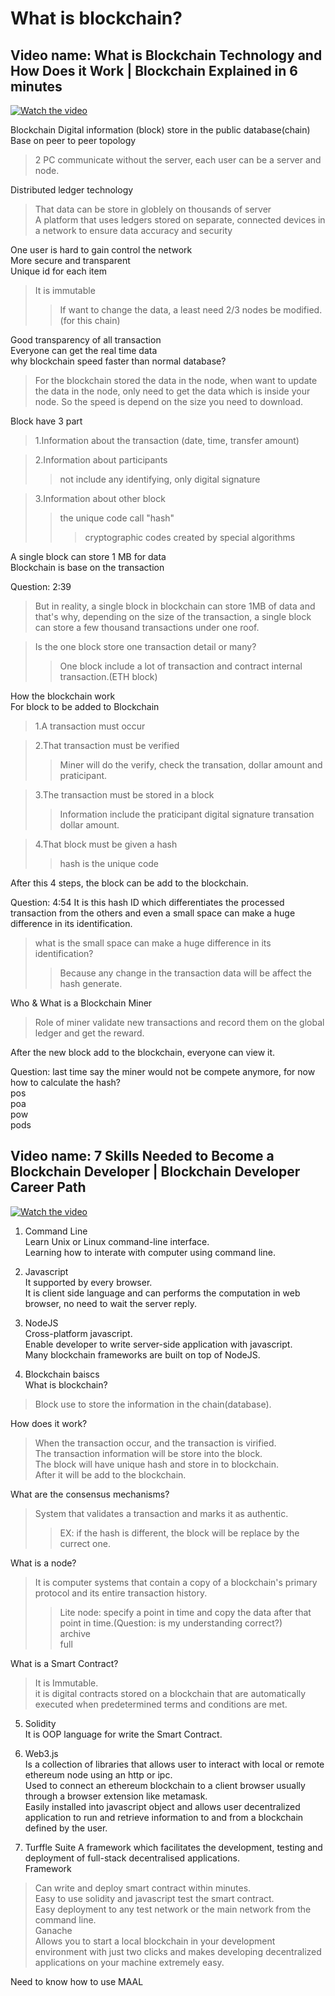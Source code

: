 # What is blockchain?




## Video name: What is Blockchain Technology and How Does it Work | Blockchain Explained in 6 minutes   
[![Watch the video](https://img.youtube.com/vi/KA_wOqYc1zo/maxresdefault.jpg)](https://www.youtube.com/embed/KA_wOqYc1zo)



Blockchain
Digital information (block) store in the public database(chain)  
Base on peer to peer topology  
> 2 PC communicate without the server, each user can be a server and node.

Distributed ledger technology  
> That data can be store in globlely on thousands of server  
> A platform that uses ledgers stored on separate, connected devices in a network to ensure data accuracy and security   

One user is hard to gain control the network  
More secure and transparent  
Unique id for each item  
> It is immutable  
>> If want to change the data, a least need 2/3 nodes be modified. (for this chain)  

Good transparency of all transaction  
Everyone can get the real time data  
why blockchain speed faster than normal database?   
> For the blockchain stored the data in the node, when want to update the data in the node, only need to get the data which is inside your node. So the speed is depend on the size you need to download.  


Block have 3 part
>1.Information about the transaction (date, time, transfer amount)  

>2.Information about participants  
>>not include any identifying, only digital signature  

>3.Information about other block  
>>the unique code call "hash"  
>>>cryptographic codes created by special algorithms  

A single block can store 1 MB for data  
Blockchain is base on the transaction  


Question: 2:39
>But in reality, a single block in blockchain can store 1MB of data and that's why, depending on the size of the transaction, a single block can store a few thousand transactions under one roof.  

>Is the one block store one transaction detail or many?
>>One block include a lot of transaction and contract internal transaction.(ETH block)


How the blockchain work  
For block to be added to Blockchain  
>1.A transaction must occur  

>2.That transaction must be verified   
>>Miner will do the verify, check the transation, dollar amount and praticipant.  

>3.The transaction must be stored in a block  
>>Information include the praticipant digital signature transation dollar amount.  

>4.That block must be given a hash  
>>hash is the unique code  

After this 4 steps, the block can be add to the blockchain.  


Question: 4:54
It is this hash ID which differentiates the processed transaction from the others and even a small space can make a huge difference in its identification.  
>what is the small space can make a huge difference in its identification?   
>>Because any change in the transaction data will be affect the hash generate.           

Who & What is a Blockchain Miner  
>Role of miner validate new transactions and record them on the global ledger and get the reward.  

After the new block add to the blockchain, everyone can view it.  

Question: last time say the miner would not be compete anymore, for now how to calculate the hash?  
pos  
poa  
pow  
pods  

    


## Video name: 7 Skills Needed to Become a Blockchain Developer | Blockchain Developer Career Path  
[![Watch the video](https://img.youtube.com/vi/v=x9l3y0cdpuU/maxresdefault.jpg)](https://www.youtube.com/embed/v=x9l3y0cdpuU)
1. Command Line  
Learn Unix or Linux command-line interface.  
Learning how to interate with computer using command line.      

2. Javascript  
It supported by every browser.  
It is client side language and can performs the computation in web browser, no need to wait the server reply.  

3. NodeJS  
Cross-platform javascript.  
Enable developer to write server-side application with javascript.  
Many blockchain frameworks are built on top of NodeJS.  

4. Blockchain baiscs  
What is blockchain?  
>Block use to store the information in the chain(database).  

How does it work?  
>When the transaction occur, and the transaction is virified.   
>The transaction information will be store into the block.   
>The block will have unique hash and store in to blockchain.  
>After it will be add to the blockchain.  

What are the consensus mechanisms?  
>System that validates a transaction and marks it as authentic.  
>>EX: if the hash is different, the block will be replace by the currect one.  

What is a node?  
>It is computer systems that contain a copy of a blockchain's primary protocol and its entire transaction history.  
>>Lite node: specify a point in time and copy the data after that point in time.(Question: is my understanding correct?)   
>>archive  
>>full  

What is a Smart Contract?  
>It is Immutable.  
>it is digital contracts stored on a blockchain that are automatically executed when predetermined terms and conditions are met.  

5. Solidity  
It is OOP language for write the Smart Contract.  

6. Web3.js  
Is a collection of libraries that allows user to interact with local or remote ethereum node using an http or ipc.   
Used to connect an ethereum blockchain to a client browser usually through a browser extension like metamask.  
Easily installed into javascript object and allows user decentralized application to run and retrieve information to and from a blockchain defined by the user.  

7. Turffle Suite
A framework which facilitates the development, testing and deployment of full-stack decentralised applications.  
Framework   
>Can write and deploy smart contract within minutes.  
>Easy to use solidity and javascript test the smart contract.  
>Easy deployment to any test network or the main network from the command line.  
Ganache  
>Allows you to start a local blockchain in your development environment with just two clicks and makes developing decentralized applications on your machine extremely easy.  





Need to know how to use MAAL